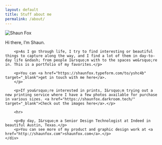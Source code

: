 ```yaml
---
layout: default
title: Stuff about me
permalink: /about/
---
```


<div class="container about-page">
	<div class="column pic">
		<img src="{{ site.baseurl }}/assets/img/shaun-fox-portrait-2018.jpg" alt="Shaun Fox" class="bio-pic">
	</div>
	<div class="column my-bio">
		<p>Hi there, I&rsquo;m Shaun.</p>

		<p>As I go through life, I try to find interesting or beautiful things to capture along the way, and I find a lot of them in day-to-day life &ndash; from people I&rsquo;m with to the spaces we&rsquo;re in. This is a portfolio of my favorites.</p>

		<p>You can <a href="https://shaunfox.typeform.com/to/yshc4b" target="_blank">get in touch with me here</a>.
		</p>

		<p>If you&rsquo;re interested in prints, I&rsquo;m trying out a new printing service where I have a few photos available for purchase in various sizes. <a href="https://shaunfox.darkroom.tech/" target="_blank">Check out the images here</a>.</p>

		<hr>

		<p>By day, I&rsquo;m a Senior Design Technologist at Indeed in beautiful Austin, Texas.</p>
		<p>You can see more of my product and graphic design work at <a href="http://shaunfox.com">shaunfox.com</a>.</p>
	</div>
</div>